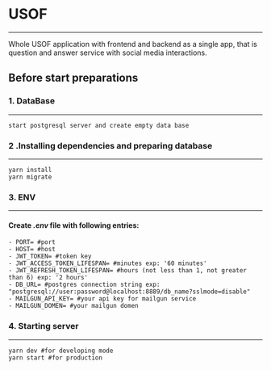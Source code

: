 # USOF
---

Whole USOF application with frontend and backend as a single app, that is question and answer service with social media interactions.

## Before start preparations

### 1. DataBase
---
    start postgresql server and create empty data base
    
### 2 .Installing dependencies and preparing database
---
	yarn install      
	yarn migrate
### 3. ENV
---
#### Create ***.env*** file with following entries:
	- PORT= #port
	- HOST= #host
	- JWT_TOKEN= #token key
	- JWT_ACCESS_TOKEN_LIFESPAN= #minutes exp: '60 minutes'
	- JWT_REFRESH_TOKEN_LIFESPAN= #hours (not less than 1, not greater than 6) exp: '2 hours'
	- DB_URL= #postgres connection string exp: "postgresql://user:password@localhost:8889/db_name?sslmode=disable"
	- MAILGUN_API_KEY= #your api key for mailgun service
	- MAILGUN_DOMEN= #your mailgun domen
### 4. Starting server
---
	yarn dev #for developing mode
    yarn start #for production